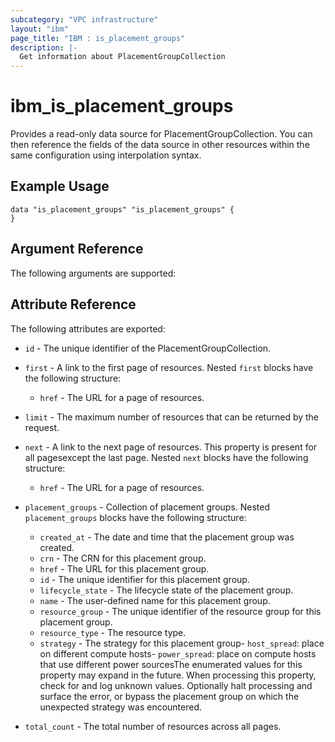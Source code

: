 ```yaml
---
subcategory: "VPC infrastructure"
layout: "ibm"
page_title: "IBM : is_placement_groups"
description: |-
  Get information about PlacementGroupCollection
---
```


# ibm\_is_placement_groups

Provides a read-only data source for PlacementGroupCollection. You can then reference the fields of the data source in other resources within the same configuration using interpolation syntax.

## Example Usage

```hcl
data "is_placement_groups" "is_placement_groups" {
}
```

## Argument Reference

The following arguments are supported:


## Attribute Reference

The following attributes are exported:

* `id` - The unique identifier of the PlacementGroupCollection.
* `first` - A link to the first page of resources. Nested `first` blocks have the following structure:
	* `href` - The URL for a page of resources.

* `limit` - The maximum number of resources that can be returned by the request.

* `next` - A link to the next page of resources. This property is present for all pagesexcept the last page. Nested `next` blocks have the following structure:
	* `href` - The URL for a page of resources.

* `placement_groups` - Collection of placement groups. Nested `placement_groups` blocks have the following structure:
	* `created_at` - The date and time that the placement group was created.
	* `crn` - The CRN for this placement group.
	* `href` - The URL for this placement group.
	* `id` - The unique identifier for this placement group.
	* `lifecycle_state` - The lifecycle state of the placement group.
	* `name` - The user-defined name for this placement group.
	* `resource_group` - The unique identifier of the resource group for this placement group. 
	* `resource_type` - The resource type.
	* `strategy` - The strategy for this placement group- `host_spread`: place on different compute hosts- `power_spread`: place on compute hosts that use different power sourcesThe enumerated values for this property may expand in the future. When processing this property, check for and log unknown values. Optionally halt processing and surface the error, or bypass the placement group on which the unexpected strategy was encountered.

* `total_count` - The total number of resources across all pages.

